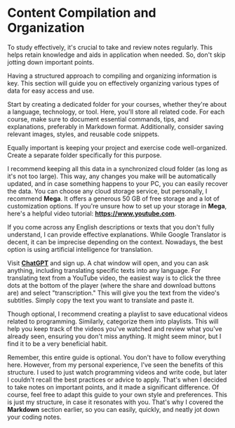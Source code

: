 # Content Compilation and Organization

To study effectively, it's crucial to take and review notes regularly. This helps retain knowledge and aids in application when needed. So, don't skip jotting down important points.

Having a structured approach to compiling and organizing information is key. This section will guide you on effectively organizing various types of data for easy access and use.

Start by creating a dedicated folder for your courses, whether they're about a language, technology, or tool. Here, you'll store all related code. For each course, make sure to document essential commands, tips, and explanations, preferably in Markdown format. Additionally, consider saving relevant images, styles, and reusable code snippets.

Equally important is keeping your project and exercise code well-organized. Create a separate folder specifically for this purpose.

<!-- Add the review and images -->

I recommend keeping all this data in a synchronized cloud folder (as long as it's not too large). This way, any changes you make will be automatically updated, and in case something happens to your PC, you can easily recover the data. You can choose any cloud storage service, but personally, I recommend **Mega**. It offers a generous 50 GB of free storage and a lot of customization options. If you're unsure how to set up your storage in **Mega**, here's a helpful video tutorial: **https://www.youtube.com**.

If you come across any English descriptions or texts that you don't fully understand, I can provide effective explanations. While Google Translator is decent, it can be imprecise depending on the context. Nowadays, the best option is using artificial intelligence for translation.

Visit **[ChatGPT](https://chat.openai.com/auth/login)** and sign up. A chat window will open, and you can ask anything, including translating specific texts into any language. For translating text from a YouTube video, the easiest way is to click the three dots at the bottom of the player (where the share and download buttons are) and select "transcription." This will give you the text from the video's subtitles. Simply copy the text you want to translate and paste it.

Though optional, I recommend creating a playlist to save educational videos related to programming. Similarly, categorize them into playlists. This will help you keep track of the videos you've watched and review what you've already seen, ensuring you don't miss anything. It might seem minor, but I find it to be a very beneficial habit.

Remember, this entire guide is optional. You don't have to follow everything here. However, from my personal experience, I've seen the benefits of this structure. I used to just watch programming videos and write code, but later I couldn't recall the best practices or advice to apply. That's when I decided to take notes on important points, and it made a significant difference. Of course, feel free to adapt this guide to your own style and preferences. This is just my structure, in case it resonates with you. That's why I covered the **Markdown** section earlier, so you can easily, quickly, and neatly jot down your coding notes.

